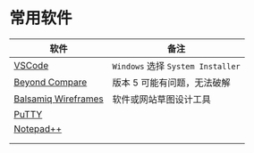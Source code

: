 # 常用软件


| 软件                                                                      | 备注                              |
| ------------------------------------------------------------------------- | --------------------------------- |
| [VSCode](https://code.visualstudio.com/)                                  | `Windows` 选择 `System Installer` |
| [Beyond Compare ](https://pesktop.com/en/windows/scooter-beyond-compare)  | 版本 5 可能有问题，无法破解       |
| [Balsamiq Wireframes](https://pesktop.com/en/windows/balsamiq_wireframes) | 软件或网站草图设计工具            |
| [PuTTY](https://pesktop.com/en/windows/putty)                             |                                   |
| [Notepad++](https://pesktop.com/en/windows/notepad)                       |                                   |
|                                                                           |                                   |
|                                                                           |                                   |